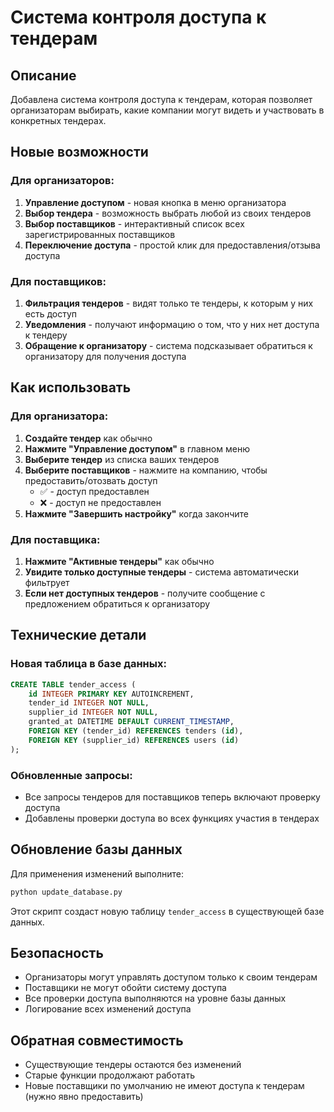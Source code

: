 # Система контроля доступа к тендерам

## Описание

Добавлена система контроля доступа к тендерам, которая позволяет организаторам выбирать, какие компании могут видеть и участвовать в конкретных тендерах.

## Новые возможности

### Для организаторов:
1. **Управление доступом** - новая кнопка в меню организатора
2. **Выбор тендера** - возможность выбрать любой из своих тендеров
3. **Выбор поставщиков** - интерактивный список всех зарегистрированных поставщиков
4. **Переключение доступа** - простой клик для предоставления/отзыва доступа

### Для поставщиков:
1. **Фильтрация тендеров** - видят только те тендеры, к которым у них есть доступ
2. **Уведомления** - получают информацию о том, что у них нет доступа к тендеру
3. **Обращение к организатору** - система подсказывает обратиться к организатору для получения доступа

## Как использовать

### Для организатора:

1. **Создайте тендер** как обычно
2. **Нажмите "Управление доступом"** в главном меню
3. **Выберите тендер** из списка ваших тендеров
4. **Выберите поставщиков** - нажмите на компанию, чтобы предоставить/отозвать доступ
   - ✅ - доступ предоставлен
   - ❌ - доступ не предоставлен
5. **Нажмите "Завершить настройку"** когда закончите

### Для поставщика:

1. **Нажмите "Активные тендеры"** как обычно
2. **Увидите только доступные тендеры** - система автоматически фильтрует
3. **Если нет доступных тендеров** - получите сообщение с предложением обратиться к организатору

## Технические детали

### Новая таблица в базе данных:
```sql
CREATE TABLE tender_access (
    id INTEGER PRIMARY KEY AUTOINCREMENT,
    tender_id INTEGER NOT NULL,
    supplier_id INTEGER NOT NULL,
    granted_at DATETIME DEFAULT CURRENT_TIMESTAMP,
    FOREIGN KEY (tender_id) REFERENCES tenders (id),
    FOREIGN KEY (supplier_id) REFERENCES users (id)
);
```

### Обновленные запросы:
- Все запросы тендеров для поставщиков теперь включают проверку доступа
- Добавлены проверки доступа во всех функциях участия в тендерах

## Обновление базы данных

Для применения изменений выполните:

```bash
python update_database.py
```

Этот скрипт создаст новую таблицу `tender_access` в существующей базе данных.

## Безопасность

- Организаторы могут управлять доступом только к своим тендерам
- Поставщики не могут обойти систему доступа
- Все проверки доступа выполняются на уровне базы данных
- Логирование всех изменений доступа

## Обратная совместимость

- Существующие тендеры остаются без изменений
- Старые функции продолжают работать
- Новые поставщики по умолчанию не имеют доступа к тендерам (нужно явно предоставить)
